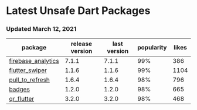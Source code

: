 # Latest Unsafe Dart Packages
### Updated March 12, 2021

|                                                          package | release version | last version | popularity | likes |
|----------------------------------------------------------------- | --------------- | ------------ | ---------- | ----- |
|[firebase_analytics](https://pub.dev/packages/firebase_analytics) |           7.1.1 |        7.1.1 |        99% |   386 |
|        [flutter_swiper](https://pub.dev/packages/flutter_swiper) |           1.1.6 |        1.1.6 |        99% |  1104 |
|      [pull_to_refresh](https://pub.dev/packages/pull_to_refresh) |           1.6.4 |        1.6.4 |        98% |   796 |
|                        [badges](https://pub.dev/packages/badges) |           1.2.0 |        1.2.0 |        98% |   665 |
|                [qr_flutter](https://pub.dev/packages/qr_flutter) |           3.2.0 |        3.2.0 |        98% |   468 |